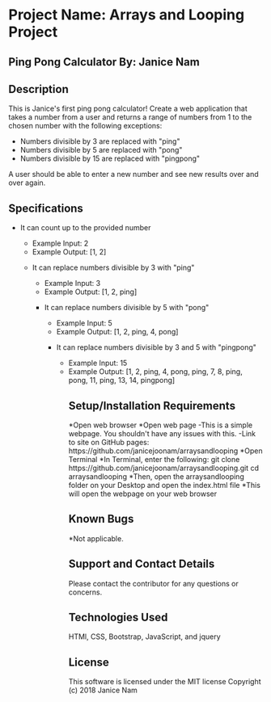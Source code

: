 <h1>Project Name: Arrays and Looping Project</h2>
<h2>Ping Pong Calculator By: Janice Nam</h2>
<h2>Description</h2>
This is Janice's first ping pong calculator!
Create a web application that takes a number from a user and returns a range of numbers from 1 to the chosen number with the following exceptions:
<ul>
<li>Numbers divisible by 3 are replaced with "ping"</li>
<li>Numbers divisible by 5 are replaced with "pong"</li>
<li>Numbers divisible by 15 are replaced with "pingpong"</li>
</ul>
A user should be able to enter a new number and see new results over and over again.

<h2>Specifications</h2>
<ul>
<li>It can count up to the provided number</li>
  <ul>
  <li type="circle">Example Input: 2</li>
  <li type="circle">Example Output: [1, 2]</li>
  </ul>

<ul>
<li>It can replace numbers divisible by 3 with "ping"</li>
  <ul>
  <li type="circle">Example Input: 3</li>
  <li type="circle">Example Output: [1, 2, ping]</li>
  </ul>

<ul>
<li>It can replace numbers divisible by 5 with "pong"</li>
  <ul>
  <li type="circle">Example Input: 5</li>
  <li type="circle">Example Output: [1, 2, ping, 4, pong]</li>
  </ul>
  
<ul>
<li>It can replace numbers divisible by 3 and 5 with "pingpong"</li>
  <ul>
  <li type="circle">Example Input: 15</li>
  <li type="circle">Example Output: [1, 2, ping, 4, pong, ping, 7, 8, ping, pong, 11, ping, 13, 14, pingpong]</li>

<h2>Setup/Installation Requirements</h2>
*Open web browser
*Open web page
-This is a simple webpage. You shouldn't have any issues with this.
-Link to site on GitHub pages: https://github.com/janicejoonam/arraysandlooping
*Open Terminal
*In Terminal, enter the following:
git clone https://github.com/janicejoonam/arraysandlooping.git
cd arraysandlooping
*Then, open the arraysandlooping folder on your Desktop and open the index.html file
*This will open the webpage on your web browser

<h2>Known Bugs</h2>
*Not applicable.

<h2>Support and Contact Details</h2>
Please contact the contributor for any questions or concerns.

<h2>Technologies Used</h2>
HTMl, CSS, Bootstrap, JavaScript, and jquery

<h2>License</h2>
This software is licensed under the MIT license
Copyright (c) 2018 Janice Nam
